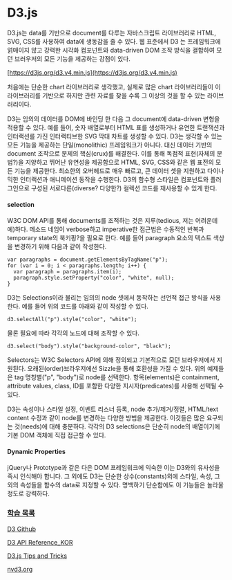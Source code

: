 # D3.js

 D3.js는 data를 기반으로 document를 다루는 자바스크립트 라이브러리로 HTML, SVG, CSS를 사용하여 data에 생동감을 줄 수 있다. 웹 표준에서 D3 는 프레임워크에 얽매이지 않고 강력한 시각화 컴포넌트와 data-driven DOM 조작 방식을 결합하여 모던 브러우저의 모든 기능을 제공하는 강점이 있다.

[https://d3js.org/d3.v4.min.js](https://d3js.org/d3.v4.min.js)

 처음에는 단순한 chart 라이브러리로 생각했고, 실제로 많은 chart 라이브러리들이 이 라이브러리를 기반으로 하지만 관련 자료를 찾을 수록 그 이상의 것을 할 수 있는 라이브러리이다.

 D3는 임의의 데이터를 DOM에 바인딩 한 다음 그 document에 data-driven 변형을 적용할 수 있다. 예를 들어, 숫자 배열로부터 HTML 표를 생성하거나 유연한 트랜잭션과 인터랙션를 가진 인터랙티브한 SVG 막대 차트를 생성할 수 있다. D3는 생각할 수 있는 모든 기능을 제공하는 단일(monolithic) 프레임워크가 아니다. 대신 데이터 기반의 document 조작으로 문제의 핵심(crux)를 해결한다. 이를 통해 독점적 표현(자체의 문법?)을 지양하고 뛰어난 유연성을 제공함으로 HTML, SVG, CSS와 같은 웹 표전의 모든 기능을 제공한다. 최소한의 오버헤드로 매우 빠르고, 큰 데이터 셋을 지원하고 다이나믹한 인터랙션과 애니메이션 동작을 수행한다. D3의 함수형 스타일은 컴포넌트와 플러그인으로 구성된 서로다른(diverse? 다양한?) 컬렉션 코드를 재사용할 수 있게 한다.

#### selection
W3C DOM API를 통해 documents를 조적하는 것은 지루(tedious, 저는 어려운데에)하다. 메소드 네임이 verbose하고 imperative한 접근법은 수동적인 반복과 temporary state의 북키핑?을 필요로 한다. 예를 들어 paragraph 요소의 텍스트 색상을 변경하기 위해 다음과 같이 작성한다.
```
var paragraphs = document.getElementsByTagName("p");
for (var i = 0; i < paragraphs.length; i++) {
  var paragraph = paragraphs.item(i);
  paragraph.style.setProperty("color", "white", null);
}
```

 D3는 Selections이라 불리는 임의의 node 셋에서 동작하는 선언적 접근 방식을 사용한다. 예를 들어 위의 코드를 아래와 같이 작성할 수 있다.
```
d3.selectAll("p").style("color", "white");
```
물론 필요에 따라 각각의 노드에 대해 조작할 수 있다.

```
d3.select("body").style("background-color", "black");
```
Selectors는 W3C Selectors API에 의해 정의되고 기본적으로 모던 브라우저에서 지원된다. 오래된(order)브라우저에선 Sizzle을 통해 호환성을 가질 수 있다. 위의 예제들은 tag 명칭별("p", "body")로 node를 선택한다. 항목(elements)은 containment, attribute values, class, ID를 포함한 다양한 지시자(predicates)를 사용해 선택될 수 있다.

D3는 속성이나 스타일 설정, 이벤트 리스너 등록, node 추가/제거/정렬, HTML/text content 수정과 같이 node를  변경하는 다양한 방법을 제공한다. 이것들은 많은 요구되는 것(needs)에 대해 충분하다. 각각의 D3 selections은 단순히 node의 배열이기에 기본 DOM 객체에 직접 접근할 수 있다.

#### Dynamic Properties
jQuery나 Prototype과 같은 다은 DOM 프레임워크에 익숙한 이는 D3와의 유사성을 즉시 인식해야 합니다. 그 외에도 D3는 단순한 상수(constants)외에 스타일, 속성, 그 외의 속성들을 함수의 data로 지정할 수 있다. 명백하기 단순함에도 이 기능들은 놀라울 정도로 강력하다.


### [학습 목록](http://mobicon.tistory.com/275)
[D3 Github](https://github.com/zziuni/d3/wiki)

[D3 API Reference_KOR](https://github.com/zziuni/d3/wiki/API-Reference)

[D3.js Tips and Tricks](https://leanpub.com/D3-Tips-and-Tricks)

[nvd3.org](http://nvd3.org/examples/line.html)